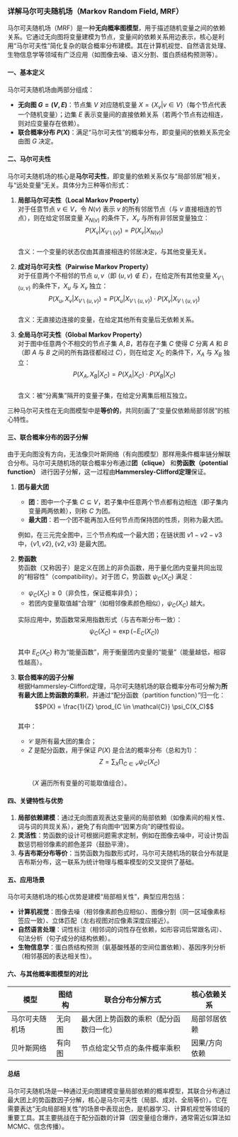 ### 详解马尔可夫随机场（Markov Random Field, MRF）


马尔可夫随机场（MRF）是一种**无向概率图模型**，用于描述随机变量之间的依赖关系。它通过无向图将变量建模为节点，变量间的依赖关系用边表示，核心是利用“马尔可夫性”简化复杂的联合概率分布建模。其在计算机视觉、自然语言处理、生物信息学等领域有广泛应用（如图像去噪、语义分割、蛋白质结构预测等）。


#### 一、基本定义
马尔可夫随机场由两部分组成：
- **无向图 $G = (V, E)$**：节点集 $V$ 对应随机变量 $X = \{X_v | v \in V\}$（每个节点代表一个随机变量）；边集 $E$ 表示变量间的直接依赖关系（若两个节点有边相连，则对应变量存在依赖）。
- **联合概率分布 $P(X)$**：满足“马尔可夫性”的概率分布，即变量间的依赖关系完全由图 $G$ 决定。


#### 二、马尔可夫性
马尔可夫随机场的核心是**马尔可夫性**，即变量的依赖关系仅与“局部邻居”相关，与“远处变量”无关。具体分为三种等价形式：

1. **局部马尔可夫性（Local Markov Property）**  
   对于任意节点 $v \in V$，令 $N(v)$ 表示 $v$ 的所有邻居节点（与 $v$ 直接相连的节点），则在给定邻居变量 $X_{N(v)}$ 的条件下，$X_v$ 与所有非邻居变量独立：  
   $$P(X_v | X_{V \setminus \{v\}}) = P(X_v | X_{N(v)})$$  
   含义：一个变量的状态仅由其直接相连的邻居决定，与其他变量无关。


2. **成对马尔可夫性（Pairwise Markov Property）**  
   对于任意两个不相邻的节点 $u, v$（即 $(u, v) \notin E$），在给定所有其他变量 $X_{V \setminus \{u, v\}}$ 的条件下，$X_u$ 与 $X_v$ 独立：  
   $$P(X_u, X_v | X_{V \setminus \{u, v\}}) = P(X_u | X_{V \setminus \{u, v\}}) \cdot P(X_v | X_{V \setminus \{u, v\}})$$  
   含义：无直接边连接的变量，在给定其他所有变量后无依赖关系。


3. **全局马尔可夫性（Global Markov Property）**  
   对于图中任意两个不相交的节点子集 $A, B$，若存在子集 $C$ 使得 $C$ 分离 $A$ 和 $B$（即 $A$ 与 $B$ 之间的所有路径都经过 $C$），则在给定 $X_C$ 的条件下，$X_A$ 与 $X_B$ 独立：  
   $$P(X_A, X_B | X_C) = P(X_A | X_C) \cdot P(X_B | X_C)$$  
   含义：被“分离集”隔开的变量子集，在给定分离集后相互独立。

  
三种马尔可夫性在无向图模型中是**等价的**，共同刻画了“变量仅依赖局部邻居”的核心特性。


#### 三、联合概率分布的因子分解
由于无向图没有方向，无法像贝叶斯网络（有向图模型）那样用条件概率链分解联合分布。马尔可夫随机场的联合概率分布通过**团（clique）** 和**势函数（potential function）** 进行因子分解，这一过程由**Hammersley-Clifford定理**保证。


1. **团与最大团**  
   - **团**：图中一个子集 $C \subseteq V$，若子集中任意两个节点都有边相连（即子集内变量两两依赖），则称 $C$ 为团。  
   - **最大团**：若一个团不能再加入任何节点而保持团的性质，则称为最大团。  

   例如，在三元完全图中，三个节点构成一个最大团；在链状图 $v1-v2-v3$ 中，$\{v1, v2\}, \{v2, v3\}$ 是最大团。


2. **势函数**  
   势函数（又称因子）是定义在团上的非负函数，用于量化团内变量共同出现的“相容性”（compatibility）。对于团 $C$，势函数 $\psi_C(X_C)$ 满足：  
   - $\psi_C(X_C) \geq 0$（非负性，保证概率非负）；  
   - 若团内变量取值越“合理”（如相邻像素颜色相似），$\psi_C(X_C)$ 越大。  

   实际应用中，势函数常采用指数形式（与吉布斯分布一致）：  
   $$\psi_C(X_C) = \exp\left(-E_C(X_C)\right)$$  
   其中 $E_C(X_C)$ 称为“能量函数”，用于衡量团内变量的“能量”（能量越低，相容性越高）。


3. **联合概率的因子分解**  
   根据Hammersley-Clifford定理，马尔可夫随机场的联合概率分布可分解为**所有最大团上势函数的乘积**，并通过“配分函数（partition function）”归一化：  
   $$P(X) = \frac{1}{Z} \prod_{C \in \mathcal{C}} \psi_C(X_C)$$  
   其中：  
   - $\mathcal{C}$ 是所有最大团的集合；  
   - $Z$ 是配分函数，用于保证 $P(X)$ 是合法的概率分布（总和为1）：  
     $$Z = \sum_{X} \prod_{C \in \mathcal{C}} \psi_C(X_C)$$  
     （$X$ 遍历所有变量的可能取值组合）。  


#### 四、关键特性与优势
1. **局部依赖建模**：通过无向图直观表达变量间的局部依赖（如像素间的相关性、词与词的共现关系），避免了有向图中“因果方向”的硬性假设。  
2. **灵活性**：势函数的设计可根据问题需求定制，例如在图像去噪中，可设计势函数惩罚相邻像素的颜色差异（鼓励平滑）。  
3. **与吉布斯分布等价**：当势函数为指数形式时，马尔可夫随机场的联合分布就是吉布斯分布，这一联系为统计物理与概率模型的交叉提供了基础。  


#### 五、应用场景
马尔可夫随机场的核心优势是建模“局部相关性”，典型应用包括：  
- **计算机视觉**：图像去噪（相邻像素颜色应相似）、图像分割（同一区域像素标签应一致）、立体匹配（左右视图对应像素深度应接近）。  
- **自然语言处理**：词性标注（相邻词的词性存在依赖，如形容词后常跟名词）、句法分析（句子成分的结构依赖）。  
- **生物信息学**：蛋白质结构预测（氨基酸残基的空间位置依赖）、基因序列分析（相邻基因的表达相关性）。  


#### 六、与其他概率图模型的对比
| 模型         | 图结构   | 联合分布分解方式               | 核心依赖关系       |
|--------------|----------|--------------------------------|--------------------|
| 马尔可夫随机场 | 无向图   | 最大团上势函数的乘积（配分函数归一化） | 局部邻居依赖       |
| 贝叶斯网络   | 有向图   | 节点给定父节点的条件概率乘积   | 因果/方向依赖      |


#### 总结
马尔可夫随机场是一种通过无向图建模变量局部依赖的概率模型，其联合分布通过最大团上的势函数因子分解，核心是马尔可夫性（局部、成对、全局等价）。它在需要表达“无向局部相关性”的场景中表现出色，是机器学习、计算机视觉等领域的重要工具。其主要挑战在于配分函数的计算（因变量组合爆炸，通常需近似算法如MCMC、信念传播）。